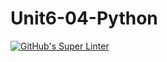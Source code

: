 # Unit6-04-Python

[![GitHub's Super Linter](https://github.com/crestel-ong/Unit6-04-Python//workflows/GitHub's%20Super%20Linter/badge.svg)](https://github.com/crestel-ong/Unit6-04-Python//actions)
